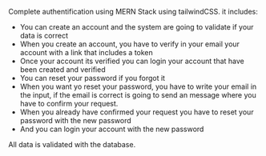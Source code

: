Complete authentification using MERN Stack using tailwindCSS.
it includes:
- You can create an account and the system are going to validate if your data is correct
- When you create an account, you have to verify in your email your account with a link that includes a token
- Once your account its verified you can login your account that have been created and verified
- You can reset your password if you forgot it
- When you want yo reset your password, you have to write your email in the input, if the email is correct is going to send an message where you have to confirm your request.
- When you already have confirmed your request you have to reset your password with the new password
- And you can login your account with the new password

All data is validated with the database.
